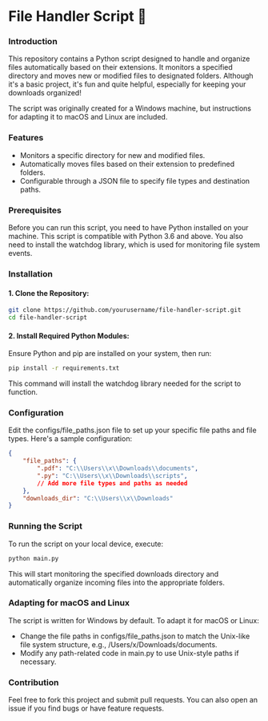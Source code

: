# File Handler Script 📁
### Introduction
This repository contains a Python script designed to handle and organize files automatically based on their extensions. It monitors a specified directory and moves new or modified files to designated folders. Although it's a basic project, it's fun and quite helpful, especially for keeping your downloads organized!

The script was originally created for a Windows machine, but instructions for adapting it to macOS and Linux are included.

### Features
* Monitors a specific directory for new and modified files.
* Automatically moves files based on their extension to predefined folders.
* Configurable through a JSON file to specify file types and destination paths.

### Prerequisites
Before you can run this script, you need to have Python installed on your machine. This script is compatible with Python 3.6 and above. You also need to install the watchdog library, which is used for monitoring file system events.

### Installation
#### 1. Clone the Repository:

```bash
git clone https://github.com/yourusername/file-handler-script.git
cd file-handler-script
```
#### 2. Install Required Python Modules:
Ensure Python and pip are installed on your system, then run:

```bash
pip install -r requirements.txt
```
This command will install the watchdog library needed for the script to function.

### Configuration
Edit the configs/file_paths.json file to set up your specific file paths and file types. Here's a sample configuration:

```json
{
    "file_paths": {
        ".pdf": "C:\\Users\\x\\Downloads\\documents",
        ".py": "C:\\Users\\x\\Downloads\\scripts",
        // Add more file types and paths as needed
    },
    "downloads_dir": "C:\\Users\\x\\Downloads"
}
```
### Running the Script
To run the script on your local device, execute:

```bash
python main.py
```

This will start monitoring the specified downloads directory and automatically organize incoming files into the appropriate folders.

### Adapting for macOS and Linux
The script is written for Windows by default. To adapt it for macOS or Linux:

* Change the file paths in configs/file_paths.json to match the Unix-like file system structure, e.g., /Users/x/Downloads/documents.
* Modify any path-related code in main.py to use Unix-style paths if necessary.

### Contribution
Feel free to fork this project and submit pull requests. You can also open an issue if you find bugs or have feature requests.


